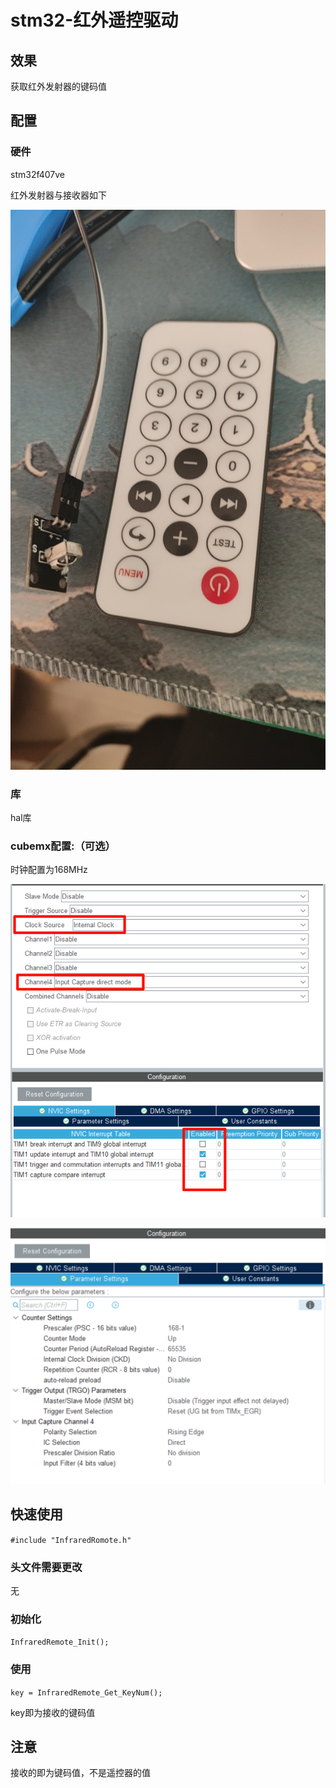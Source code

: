 # stm32-红外遥控驱动

## 效果

获取红外发射器的键码值

## 配置

### 硬件

stm32f407ve

红外发射器与接收器如下

![1729658258883](image/README/1729658258883.png)

### 库

hal库

### cubemx配置:（可选）

时钟配置为168MHz

![1729658344611](image/README/1729658344611.png)

![1729658369417](image/README/1729658369417.png)

## 快速使用

`#include "InfraredRomote.h"`

### 头文件需要更改

无

### 初始化

`InfraredRemote_Init();`
### 使用
`key = InfraredRemote_Get_KeyNum();`

key即为接收的键码值

## 注意

接收的即为键码值，不是遥控器的值